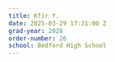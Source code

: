 ```yaml
---
title: Kfir Y.
date: 2025-03-29 17:31:00 Z
grad-year: 2028
order-number: 26
school: Bedford High School
---
```



